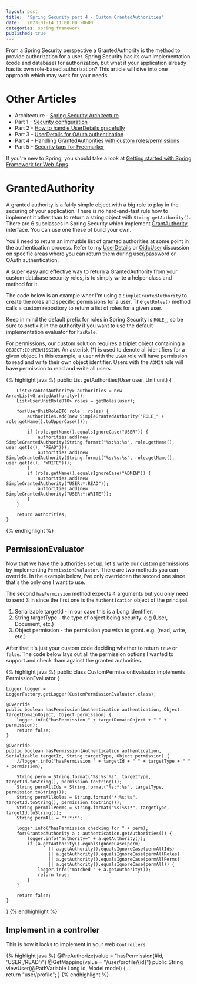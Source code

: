 ```yaml
---
layout: post
title:  "Spring Security part 4 - Custom GrantedAuthorities"
date:   2023-01-14 11:00:00 -0600
categories: spring framework
published: true
---
```

From a Spring Security perspective a GrantedAuthority is the method to provide authorization for a user. Spring Security has its own implementation (code and database) for authorization, but what if your application already has its own role-based authorization? This article will dive into one approach which may work for your needs.

# Other Articles
* Architecture - [Spring Security Architecture](/spring/framework/2023/01/spring-security-overview.html)
* Part 1 - [Security configuration](/spring/framework/2023/01/spring-security-part1-config.html)
* Part 2 - [How to handle UserDetails gracefully](/spring/framework/2023/01/spring-security-part2-UserDetails.html)
* Part 3 - [UserDetails for OAuth authentication](/spring/framework/2023/01/spring-security-part3-OidcUser.html)
* Part 4 - [Handling GrantedAuthorities with custom roles/permissions](/spring/framework/2023/01/spring-security-part4-GrantedAuthority.html)
* Part 5 - [Security tags for Freemarker](/spring/framework/2023/01/spring-security-part5-security-tags.html)

If you're new to Spring, you should take a look at [Getting started with Spring Framework for Web Apps](/spring/framework/2023/01/09/spring-initializer)


# GrantedAuthority
A granted authority is a fairly simple object with a big role to play in the securing of your application. There is no hard-and-fast rule how to implement it other than to return a string object with `String getAuthority()`. There are 6 subclasses in Spring Security which implement [GrantAuthority](https://docs.spring.io/spring-security/site/docs/current/api/org/springframework/security/core/GrantedAuthority.html) interface. You can use one these of build your own.

You'll need to return an immutble list of granted authorities at some point in the authentication process. Refer to my [UserDetails](/spring/framework/2023/01/spring-security-part2-UserDetails.html) or [OidcUser](/spring/framework/2023/01/spring-security-part3-OidcUser.html) discussion on specific areas where you can return them during user/password or OAuth authentication. 

A super easy and effective way to return a GrantedAuthority from your custom database security roles, is to simply write a helper class and method for it.

The code below is an example wher I'm using a `SimpleGrantedAuthority` to create the roles and specific permissions for a user. The `getRoles()` method calls a custom repository to return a list of roles for a given user. 

Keep in mind the default prefix for roles in Spring Security is `ROLE_`, so be sure to prefix it in the authority if you want to use the default implementation evaluator for `hasRole`. 

For permissions, our custom solution requires a triplet object containing a `OBJECT:ID:PERMISSION`. An asterisk (*) is used to denote all identifiers for a given object. In this example, a user with the `USER` role will have permission to read and write their own object identifier. Users with the `ADMIN` role will have permission to read and write all users. 


{% highlight java %}
	public List<GrantedAuthority> getAuthorities(User user, Unit unit) {

		List<GrantedAuthority> authorities = new ArrayList<GrantedAuthority>();
		List<UserUnitRoleDTO> roles = getRoles(user);
		
		for(UserUnitRoleDTO role : roles) {			
			authorities.add(new SimpleGrantedAuthority("ROLE_" + role.getName().toUpperCase()));
			
			if (role.getName().equalsIgnoreCase("USER")) {
				authorities.add(new SimpleGrantedAuthority(String.format("%s:%s:%s", role.getName(), user.getId(), "READ")));
				authorities.add(new SimpleGrantedAuthority(String.format("%s:%s:%s", role.getName(), user.getId(), "WRITE")));
			}
			if (role.getName().equalsIgnoreCase("ADMIN")) {
				authorities.add(new SimpleGrantedAuthority("USER:*:READ"));				
				authorities.add(new SimpleGrantedAuthority("USER:*:WRITE"));
			}
		}
		
		return authorities;
	}

{% endhighlight %}

## PermissionEvaluator
Now that we have the authorities set up, let's write our custom permissions by implementing `PermissionEvaluator`. There are two methods you can override. In the example below, I've only overridden the second one since that's the only one I want to use. 

The second `hasPermission` method expects 4 arguments but you only need to send 3 in since the first one is the `Authentication` object of the principal. 

1. Serializable targetId - in our case this is a Long identifier.
1. String targetType - the type of object being security. e.g (User, Document, etc.)
1. Object permission - the permission you wish to grant. e.g. (read, write, etc.)

After that it's just your custom code deciding whether to return `true` or `false`. The code below lays out all the permission options I wanted to support and check tham against the granted authorities.

{% highlight java %}
public class CustomPermissionEvaluator implements PermissionEvaluator {

	Logger logger = LoggerFactory.getLogger(CustomPermissionEvaluator.class);
	
	@Override
	public boolean hasPermission(Authentication authentication, Object targetDomainObject, Object permission) {
		logger.info("hasPermission " + targetDomainObject + " " + permission);
		return false;
	}

	@Override
	public boolean hasPermission(Authentication authentication, Serializable targetId, String targetType, Object permission) {
		//logger.info("hasPermission " + targetId + " " + targetType + " " + permission);

		String perm = String.format("%s:%s:%s", targetType, targetId.toString(), permission.toString());
		String permAllIds = String.format("%s:*:%s", targetType, permission.toString());
		String permAllRoles = String.format("*:%s:%s", targetId.toString(), permission.toString());
		String permAllPerms = String.format("%s:%s:*", targetType, targetId.toString());
		String permAll = "*:*:*";
		
		logger.info("hasPermission checking for " + perm);
		for(GrantedAuthority a : authentication.getAuthorities()) {
			logger.info("authority=" + a.getAuthority());
			if (a.getAuthority().equalsIgnoreCase(perm) 
					|| a.getAuthority().equalsIgnoreCase(permAllIds) 
					|| a.getAuthority().equalsIgnoreCase(permAllRoles) 
					|| a.getAuthority().equalsIgnoreCase(permAllPerms) 
					|| a.getAuthority().equalsIgnoreCase(permAll)) {
				logger.info("matched " + a.getAuthority());
				return true;
			}
		}
		
		return false;
	}

}
{% endhighlight %}


## Implement in a controller
This is how it looks to implement in your web `Controllers`. 

{% highlight java %}
	@PreAuthorize(value = "hasPermission(#id, 'USER','READ')")
	@GetMapping(value = "/user/profile/{id}")
	public String viewUser(@PathVariable Long id, Model model) {
		...				
		return "user/profile";
	}
{% endhighlight %}